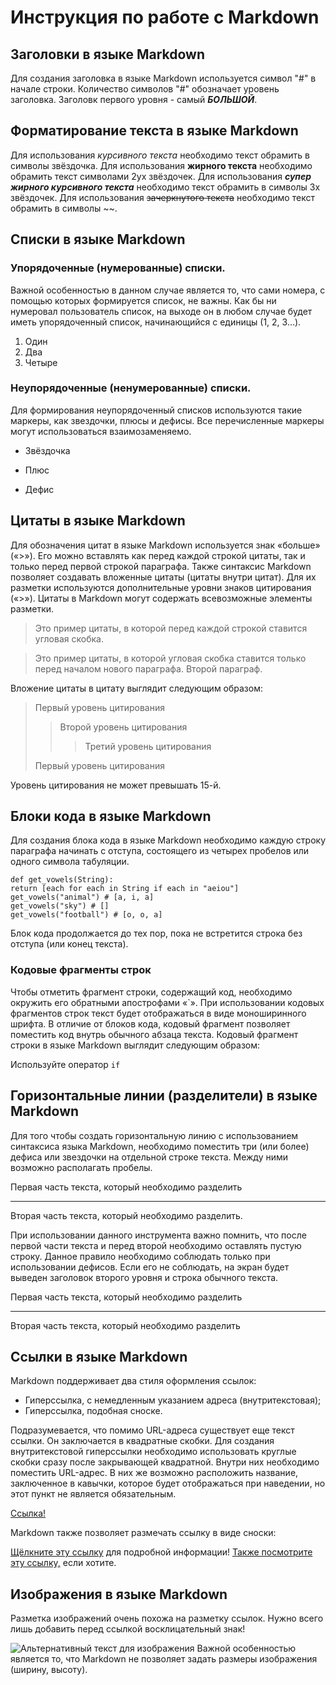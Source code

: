 # Инструкция по работе с Markdown


## Заголовки в языке Markdown
Для создания заголовка в языке Markdown используется символ "#" в начале строки. Количество символов "#" обозначает уровень заголовка. Заголовк первого уровня - самый ***БОЛЬШОЙ***.


## Форматирование текста в языке Markdown
Для использования *курсивного текста* необходимо текст обрамить в символы звёздочка. Для использования **жирного текста** необходимо обрамить текст символами 2ух звёздочек. Для использования ***супер жирного курсивного текста*** необходимо текст обрамить в символы 3х звёздочек. Для использования ~~зачеркнутого текста~~ необходимо текст обрамить в символы ~~.

## Списки в языке Markdown
### Упорядоченные (нумерованные) списки. 
Важной особенностью в данном случае является то, что сами номера, с помощью которых формируется список, не важны. Как бы ни нумеровал пользователь список, на выходе он в любом случае будет иметь упорядоченный список, начинающийся с единицы (1, 2, 3…).
1. Один
2. Два
4. Четыре
### Неупорядоченные (ненумерованные) списки.
Для формирования неупорядоченный списков используются такие маркеры, как звездочки, плюсы и дефисы. Все перечисленные маркеры могут использоваться взаимозаменяемо.
* Звёздочка
+ Плюс
- Дефис


## Цитаты в языке Markdown
Для обозначения цитат в языке Markdown используется знак «больше» («>»). Его можно вставлять как перед каждой строкой цитаты, так и только перед первой строкой параграфа. Также синтаксис Markdown позволяет создавать вложенные цитаты (цитаты внутри цитат). Для их разметки используются дополнительные уровни знаков цитирования («>»). Цитаты в Markdown могут содержать всевозможные элементы разметки.
>Это пример цитаты,
>в которой перед каждой строкой
>ставится угловая скобка.

>Это пример цитаты,
в которой угловая скобка
ставится только перед началом нового параграфа.
>Второй параграф.

Вложение цитаты в цитату выглядит следующим образом:
> Первый уровень цитирования
>> Второй уровень цитирования
>>> Третий уровень цитирования
>
>Первый уровень цитирования

Уровень цитирования не может превышать 15-й.


## Блоки кода в языке Markdown
Для создания блока кода в языке Markdown необходимо каждую строку параграфа начинать с отступа, состоящего из четырех пробелов или одного символа табуляции.

    def get_vowels(String):
    return [each for each in String if each in "aeiou"]
    get_vowels("animal") # [a, i, a]
    get_vowels("sky") # []
    get_vowels("football") # [o, o, a]
Блок кода продолжается до тех пор, пока не встретится строка без отступа (или конец текста).

### Кодовые фрагменты строк
Чтобы отметить фрагмент строки, содержащий код, необходимо окружить его обратными апострофами «`». При использовании кодовых фрагментов строк текст будет отображаться в виде моноширинного шрифта. В отличие от блоков кода, кодовый фрагмент позволяет поместить код внутрь обычного абзаца текста. Кодовый фрагмент строки в языке Markdown выглядит следующим образом:

Используйте оператор `if`


## Горизонтальные линии (разделители) в языке Markdown
Для того чтобы создать горизонтальную линию с использованием синтаксиса языка Markdown, необходимо поместить три (или более) дефиса или звездочки на отдельной строке текста. Между ними возможно располагать пробелы.

Первая часть текста, который необходимо разделить
***
Вторая часть текста, который необходимо разделить.

При использовании данного инструмента важно помнить, что после первой части текста и перед второй необходимо оставлять пустую строку. Данное правило необходимо соблюдать только при использовании дефисов. Если его не соблюдать, на экран будет выведен заголовок второго уровня и строка обычного текста.

Первая часть текста, который необходимо разделить

---
Вторая часть текста, который необходимо разделить

## Ссылки в языке Markdown
Markdown поддерживает два стиля оформления ссылок:

+ Гиперссылка, с немедленным указанием адреса (внутритекстовая);
+ Гиперссылка, подобная сноске.

Подразумевается, что помимо URL-адреса существует еще текст ссылки. Он заключается в квадратные скобки. Для создания внутритекстовой гиперссылки необходимо использовать круглые скобки сразу после закрывающей квадратной. Внутри них необходимо поместить URL-адрес. В них же возможно расположить название, заключенное в кавычки, которое будет отображаться при наведении, но этот пункт не является обязательным.

  [Ссылка!](http://example.com/ "Необязательная подсказка")

Markdown также позволяет размечать ссылку в виде сноски:

[Щёлкните эту ссылку][link1] для подробной информации!
[Также посмотрите эту ссылку,][foobar] если хотите.

[link1]: http://test.com/ "Круто!"
[foobar]: https://www.youtube.com/watch?v=dQw4w9WgXcQ/ "Нормально!"

## Изображения в языке Markdown
Разметка изображений очень похожа на разметку ссылок. Нужно всего лишь добавить перед ссылкой восклицательный знак!

![Альтернативный текст для изображения](https://images.ctfassets.net/cghwtxou0txh/4F7mDnlQoUWywwyWowaCqq/65597f2c58d58a8229aadb264d7d354e/iStock_000011482767_Medium.jpg "Самое время начать курс введения в программирование")
Важной особенностью является то, что Markdown не позволяет задать размеры изображения (ширину, высоту).